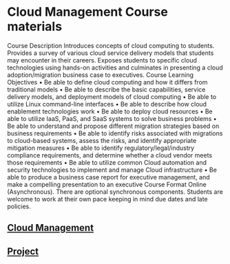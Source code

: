 # Cloud Management Course materials
Course Description 
Introduces concepts of cloud computing to students. Provides a survey of various cloud service delivery models that students may encounter in their careers.  Exposes students to specific cloud technologies using hands-on activities and culminates in presenting a cloud adoption/migration business case to executives. 
Course Learning Objectives
•	Be able to define cloud computing and how it differs from traditional models 
•	Be able to describe the basic capabilities, service delivery models, and deployment models of cloud computing 
•	Be able to utilize Linux command-line interfaces
•	Be able to describe how cloud enablement technologies work 
•	Be able to deploy cloud resources
•	Be able to utilize IaaS, PaaS, and SaaS systems to solve business problems 
•	Be able to understand and propose different migration strategies based on business requirements 
•	Be able to identify risks associated with migrations to cloud-based systems, assess the risks, and identify appropriate mitigation measures 
•	Be able to identify regulatory/legal/industry compliance requirements, and determine whether a cloud vendor meets those requirements 
•	Be able to utilize common Cloud automation and security technologies to implement and manage Cloud infrastructure 
•	Be able to produce a business case report for executive management, and make a compelling presentation to an executive 
Course Format
Online (Asynchronous).  There are optional synchronous components.  Students are welcome to work at their own pace keeping in mind due dates and late policies.

## [Cloud Management](https://github.com/captainarcher/cloud-management-course/edit/master/homework/README.md)
## [Project](https://github.com/captainarcher/cloud-management-course/edit/master/project/README.md)
